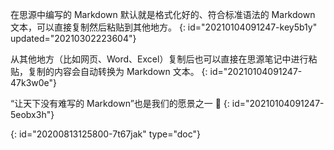 在思源中编写的 Markdown 默认就是格式化好的、符合标准语法的 Markdown 文本，可以直接复制然后粘贴到其他地方。
{: id="20210104091247-key5b1y" updated="20210302223604"}

从其他地方（比如网页、Word、Excel）复制后也可以直接在思源笔记中进行粘贴，复制的内容会自动转换为 Markdown 文本。
{: id="20210104091247-47k3w0e"}

“让天下没有难写的 Markdown”也是我们的愿景之一 🤣
{: id="20210104091247-5eobx3h"}


{: id="20200813125800-7t67jak" type="doc"}
